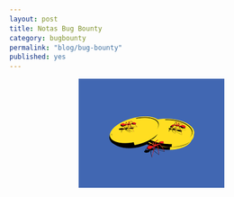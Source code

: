 ```yaml
---
layout: post
title: Notas Bug Bounty
category: bugbounty
permalink: "blog/bug-bounty"
published: yes
---
```


<img class="differentSize30" src="/assets/img/ants.png" alt="antsBUGBOUNTY" style="margin:auto; display:block;">
